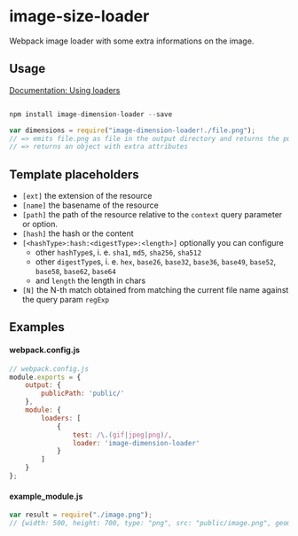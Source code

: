 # image-size-loader
Webpack image loader with some extra informations on the image. 

## Usage

[Documentation: Using loaders](http://webpack.github.io/docs/using-loaders.html)

``` javascript

npm install image-dimension-loader --save

var dimensions = require("image-dimension-loader!./file.png");
// => emits file.png as file in the output directory and returns the public url
// => returns an object with extra attributes
```

## Template placeholders

* `[ext]` the extension of the resource
* `[name]` the basename of the resource
* `[path]` the path of the resource relative to the `context` query parameter or option.
* `[hash]` the hash or the content
* `[<hashType>:hash:<digestType>:<length>]` optionally you can configure
  * other `hashType`s, i. e. `sha1`, `md5`, `sha256`, `sha512`
  * other `digestType`s, i. e. `hex`, `base26`, `base32`, `base36`, `base49`, `base52`, `base58`, `base62`, `base64`
  * and `length` the length in chars
* `[N]` the N-th match obtained from matching the current file name against the query param `regExp`

## Examples

#### webpack.config.js

```js
// webpack.config.js
module.exports = {
    output: {
        publicPath: 'public/'
    },
    module: {
        loaders: [
            {
                test: /\.(gif|jpeg|png)/,
                loader: 'image-dimension-loader'
            }
        ]
    }
};
```


#### example_module.js

``` javascript
var result = require("./image.png");
// {width: 500, height: 700, type: "png", src: "public/image.png", geometry: "500x700"}

```

